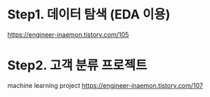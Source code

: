 # Step1. 데이터 탐색 (EDA 이용)
https://engineer-inaemon.tistory.com/105

# Step2. 고객 분류 프로젝트
machine learning project
https://engineer-inaemon.tistory.com/107
